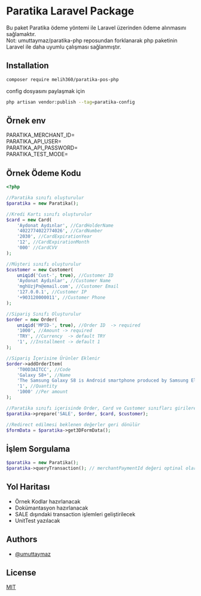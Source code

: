 
# Paratika Laravel Package

Bu paket Paratika ödeme yöntemi ile Laravel üzerinden ödeme alınmasını sağlamaktır.
<br />
Not: umuttaymaz/paratika-php reposundan forklanarak php paketinin Laravel ile daha uyumlu çalışması sağlanmıştır.



## Installation

```bash
composer require melih360/paratika-pos-php
```

config dosyasını paylaşmak için
```bash
php artisan vendor:publish --tag=paratika-config
```

## Örnek env
PARATIKA_MERCHANT_ID=
<br/>PARATIKA_API_USER=
<br/>PARATIKA_API_PASSWORD=
<br/>PARATIKA_TEST_MODE=

## Örnek Ödeme Kodu
```php
<?php

//Paratika sınıfı oluşturulur
$paratika = new Paratika();

//Kredi Kartı sınıfı oluşturulur
$card = new Card(
    'Aydonat Aydınlar', //CardHolderName
    '4022774022774026', //CardNumber
    '2030', //CardExpirationYear
    '12', //CardExpirationMonth
    '000' //CardCVV
);

//Müşteri sınıfı oluşturulur
$customer = new Customer(
    uniqid('Cust-', true), //Customer ID
    'Aydonat Aydınlar', //Customer Name
    'mghUzjPn@email.com', //Customer Email
    '127.0.0.1', //Customer IP
    '+903120000011', //Customer Phone
);

//Sipariş Sınıfı Oluşturulur
$order = new Order(
    uniqid('MPID-', true), //Order ID  -> required
    '1000', //Amount -> required
    'TRY', //Currency  -> default TRY
    '1', //Installment -> default 1
);

//Sipariş İçerisine Ürünler Eklenir
$order->addOrderItem(
    'T00D3AITCC', //Code
    'Galaxy S8+', //Name
    'The Samsung Galaxy S8 is Android smartphone produced by Samsung Electronics as part of the Samsung Galaxy S series.', //Description
    '1', //Quantity
    '1000' //Per amount
);

//Paratika sınıfı içerisinde Order, Card ve Customer sınıfları girilerek hazırlanır
$paratika->prepare('SALE', $order, $card, $customer);

//Redirect edilmesi beklenen değerler geri dönülür
$formData = $paratika->get3DFormData();
```

## İşlem Sorgulama

```php
$paratika = new Paratika();
$paratika->queryTransaction(); // merchantPaymentId değeri optinal olarak sorgu yapılabilir
```

## Yol Haritası

- Örnek Kodlar hazırlanacak
- Dokümantasyon hazırlanacak
- SALE dışındaki transaction işlemleri geliştirilecek
- UnitTest yazılacak


## Authors

- [@umuttaymaz](https://www.github.com/umuttaymaz)


## License

[MIT](https://choosealicense.com/licenses/mit/)

